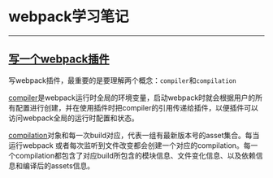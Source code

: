# webpack学习笔记
----
## [写一个webpack插件](https://webpack.github.io/docs/how-to-write-a-plugin.html)
写webpack插件，最重要的是要理解两个概念：`compiler`和`compilation`

[compiler](https://github.com/webpack/webpack/blob/master/lib/Compiler.js)是webpack运行时全局的环境变量，启动webpack时就会根据用户的所有配置进行创建，并在使用插件时把compiler的引用传递给插件，以便插件可以访问webpack全局的运行时配置和状态。

[compilation](https://github.com/webpack/webpack/blob/master/lib/Compilation.js)对象和每一次build对应，代表一组有最新版本号的asset集合。每当运行webpack 或者每次监听到文件改变都会创建一个对应的compilation。每一个compilation都包含了对应build所包含的模块信息、文件变化信息、以及依赖信息和编译后的assets信息。

